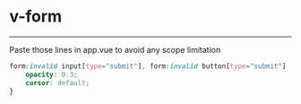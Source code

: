 # v-form

---

Paste those lines in app.vue to avoid any scope limitation

```css
form:invalid input[type="submit"], form:invalid button[type="submit"]  {
    opacity: 0.3;
    cursor: default;
}
```
